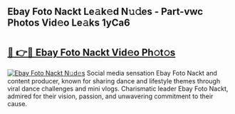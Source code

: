 ## Ebay Foto Nackt Le𝚊k𝚎d N𝚞𝚍es - Part-vwc Photos Vid𝚎o Le𝚊ks 1yCa6

# <h2><a href="http://fb6zpt.evod.top/?m=Ebay+Foto+Nackt">🔗 👉🔴 Ebay Foto Nackt Vid𝚎o Ph𝚘t𝚘s</a></h2>

[![Ebay Foto Nackt N𝚞d𝚎s](https://i.imgur.com/8V9OHl7.gif)](http://fb6zpt.evod.top/?m=Ebay+Foto+Nackt)
Social media sensation Ebay Foto Nackt and content producer, known for sharing dance and lifestyle themes through viral dance challenges and mini vlogs. Charismatic leader Ebay Foto Nackt, admired for their vision, passion, and unwavering commitment to their cause. 
